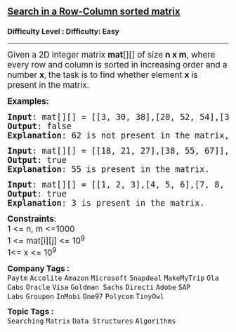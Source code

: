 <h2><a href="https://www.geeksforgeeks.org/problems/search-in-a-matrix17201720/1?itm_source=geeksforgeeks&itm_medium=article&itm_campaign=practice_card">Search in a Row-Column sorted matrix</a></h2><h3>Difficulty Level : Difficulty: Easy</h3><hr><div class="problems_problem_content__Xm_eO"><p><span style="font-size: 14pt;">Given a 2D integer matrix <strong>mat</strong>[][] of size <strong>n x m</strong>, where every row and column is sorted in increasing order and a number <strong>x</strong>,<strong> </strong>the task is to find whether element <strong>x</strong> is present in the matrix.</span></p>
<p><strong><span style="font-size: 14pt;">Examples:</span></strong></p>
<pre><span style="font-size: 14pt;"><strong>Input</strong>: mat[][] = [[3, 30, 38],[20, 52, 54],[35, 60, 69]], x = 62
<strong>Output</strong>: false
<strong>Explanation</strong>: 62 is not present in the matrix, so output is false.<br></span></pre>
<pre><span style="font-size: 14pt;"><strong>Input</strong>: mat[][] = [[18, 21, 27],[38, 55, 67]], x = 55
<strong>Output</strong>: true
<strong>Explanation</strong>: 55 is present in the matrix.</span></pre>
<pre><span style="font-size: 14pt;"><strong>Input</strong>: mat[][] = [[1, 2, 3],[4, 5, 6],[7, 8, 9]], x = 3
<strong>Output</strong>: true
<strong>Explanation</strong>: 3 is present in the matrix.<br></span></pre>
<p><span style="font-size: 14pt;"><strong>Constraints</strong>:<br>1 &lt;= n, m &lt;=1000<br>1 &lt;= mat[i][j] &lt;= 10<sup>9 <br></sup>1&lt;= x &lt;= 10<sup>9</sup></span></p></div><p><span style=font-size:18px><strong>Company Tags : </strong><br><code>Paytm</code>&nbsp;<code>Accolite</code>&nbsp;<code>Amazon</code>&nbsp;<code>Microsoft</code>&nbsp;<code>Snapdeal</code>&nbsp;<code>MakeMyTrip</code>&nbsp;<code>Ola Cabs</code>&nbsp;<code>Oracle</code>&nbsp;<code>Visa</code>&nbsp;<code>Goldman Sachs</code>&nbsp;<code>Directi</code>&nbsp;<code>Adobe</code>&nbsp;<code>SAP Labs</code>&nbsp;<code>Groupon</code>&nbsp;<code>InMobi</code>&nbsp;<code>One97</code>&nbsp;<code>Polycom</code>&nbsp;<code>TinyOwl</code>&nbsp;<br><p><span style=font-size:18px><strong>Topic Tags : </strong><br><code>Searching</code>&nbsp;<code>Matrix</code>&nbsp;<code>Data Structures</code>&nbsp;<code>Algorithms</code>&nbsp;